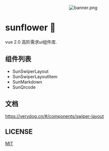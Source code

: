 
<p align="center">
    <img src="https://i.loli.net/2018/11/07/5be2a200f393a.png" alt="banner.png" title="banner.png" />
</p>  

# sunflower 🌼

vue 2.0 高阶需求ui组件库.

## 组件列表

* SunSwiperLayout 
* SunSwiperLayoutItem 
* SunMarkdown 
* SunQrcode 

## 文档

https://verydog.cn/#/components/swiper-layout

## LICENSE
<a href="https://github.com/sunflower-ui/sunflower/blob/master/LICENSE">MIT</a>

